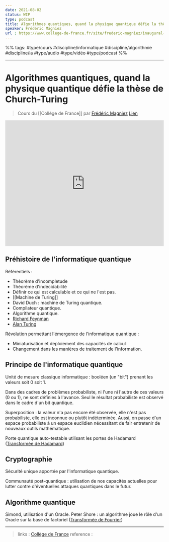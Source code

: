 ```yaml
---
date: 2021-08-02
status: WIP
type: podcast
title: Algorithmes quantiques, quand la physique quantique défie la thèse de Church-Turing
speaker: Frédéric Magniez
url : https://www.college-de-france.fr/site/frederic-magniez/inaugural-lecture-2020-2021.htm
---
```


%% tags: #type/cours #discipline/informatique #discipline/algorithmie #discipline/ia #type/audio #type/vidéo #type/podcast %% 

---

Algorithmes quantiques, quand la physique quantique défie la thèse de Church-Turing
===
> Cours du [[Collège de France]] par [Frédéric Magniez](https://www.college-de-france.fr/site/frederic-magniez/Biographie.htm) 
> [Lien](https://www.college-de-france.fr/site/frederic-magniez/inaugural-lecture-2021-04-01-18h00.htm)

<iframe width="100%" height="400" src="https://www.youtube.com/embed/UiiAwta-21c" title="YouTube video player" frameborder="0" allow="accelerometer; autoplay; clipboard-write; encrypted-media; gyroscope; picture-in-picture" allowfullscreen></iframe>

## Préhistoire de l'informatique quantique
Référentiels : 
* Théorème d'incompletude
* Théorème d'indécidabilité
* Définir ce qui est calculable et ce qui ne l'est pas. 
* [[Machine de Turing]]
* David Duch : machine de Turing quantique. 
* Compilateur quantique. 
* Algorithme quantique.
* [Richard Feynman](https://fr.wikipedia.org/wiki/Richard_Feynman)
* [Alan Turing](https://fr.wikipedia.org/wiki/Alan_Turing)

Révolution permettant l'émergence de l'informatique quantique :
* Miniaturisation et deploiement des capacités de calcul
* Changement dans les manières de traitement de l'information.

## Principe de l'informatique quantique
Unité de mesure classique informatique : booléen (un "bit") prenant les valeurs soit 0 soit 1. 

Dans des cadres de problèmes probabiliste, ni l'une ni l'autre de ces valeurs (0 ou 1), ne sont définies à l'avance. Seul le résultat probabiliste est observé dans le cadre d'un bit quantique. 

Superposition : la valeur n'a pas encore été observée, elle n'est pas probabiliste, elle est inconnue ou plutôt indéterminée. Aussi, on passe d'un espace probabiliste à un espace euclidien nécessitant de fair entretenir de nouveaux outils mathématique. 

Porte quantique auto-testable utilisant les portes de Hadamard ([Transformée de Hadamard](https://fr.m.wikipedia.org/wiki/Transform%C3%A9e_de_Hadamard))

## Cryptographie
Sécurité unique apportée par l'informatique quantique. 

Communauté post-quantique : utilisation de nos capacités actuelles pour lutter contre d'éventuelles attaques quantiques dans le futur. 

## Algorithme quantique

Simond, utilisation d'un Oracle.
Peter Shore : un algorithme joue le rôle d'un Oracle sur la base de factoriel ([Transformée de Fourrier](https://fr.m.wikipedia.org/wiki/Transformation_de_Fourier))

---
> links : [Collège de France](https://fr.wikipedia.org/wiki/Coll%C3%A8ge_de_France)
> reference : 